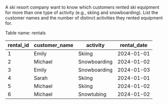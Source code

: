 A ski resort company want to know which customers rented ski equipment for more than one type of activity (e.g., skiing and snowboarding). 
List the customer names and the number of distinct activities they rented equipment for.

Table name: rentals

| rental_id | customer_name |    activity    |  rental_date  |
|-----------|---------------|----------------|---------------|
|     1     | Emily         | Skiing         | 2024-01-01    |
|     2     | Michael       | Snowboarding   | 2024-01-02    |
|     3     | Emily         | Snowboarding   | 2024-01-03    |
|     4     | Sarah         | Skiing         | 2024-01-01    |
|     5     | Michael       | Skiing         | 2024-01-02    |
|     6     | Michael       | Snowtubing     | 2024-01-02    |

